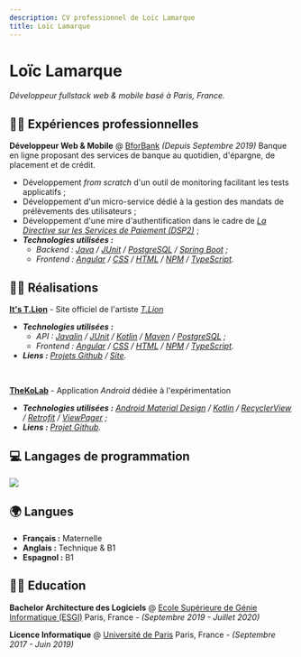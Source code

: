```yaml
---
description: CV professionnel de Loïc Lamarque
title: Loïc Lamarque
---
```


# Loïc Lamarque

_Développeur fullstack web & mobile basé à Paris, France._

<!-- TODO: Ajouter les liens de contact -->

## 👨‍💼 Expériences professionnelles

**Développeur Web & Mobile** @ [BforBank] _(Depuis Septembre 2019)_
Banque en ligne proposant des services de banque au quotidien, d'épargne, de placement et de crédit.

- Développement _from scratch_ d'un outil de monitoring facilitant les tests applicatifs ;
- Développement d'un micro-service dédié à la gestion des mandats de prélèvements des utilisateurs ;
- Développement d'une mire d'authentification dans le cadre de _[La Directive sur les Services de Paiement (DSP2)][dsp2]_ ;
- _**Technologies utilisées :**_
  - _Backend : [Java] / [JUnit][junit] / [PostgreSQL] / [Spring Boot][spring-boot] ;_
  - _Frontend : [Angular] / [CSS] / [HTML] / [NPM] / [TypeScript]._

## 👨‍💻 Réalisations

**[It's T.Lion][itstlion]** - Site officiel de l'artiste _[T.Lion][tlion]_

- _**Technologies utilisées :**_
  - _API : [Javalin] / [JUnit] / [Kotlin] / [Maven] / [PostgreSQL] ;_
  - _Frontend : [Angular] / [CSS] / [HTML] / [NPM] / [TypeScript]._
- _**Liens :** [Projets Github][itstlion-github] / [Site][itstlion]._

<br/>

**[TheKoLab]** - Application _Android_ dédiée à l'expérimentation

- _**Technologies utilisées :** [Android Material Design][android-material-design] / [Kotlin] / [RecyclerView] / [Retrofit] / [ViewPager] ;_
- _**Liens :** [Projet Github][thekolab]._

## 💻 Langages de programmation

<img src="https://github-readme-stats.vercel.app/api/top-langs/?username=LVMVRQUXL&langs_count=8&layout=compact&hide_title=true" />

## 🌍 Langues

- **Français :** Maternelle
- **Anglais :** Technique & B1
- **Espagnol :** B1

## 👨‍🎓 Education

**Bachelor Architecture des Logiciels** @ [Ecole Supérieure de Génie Informatique (ESGI)][esgi]
Paris, France - _(Septembre 2019 - Juillet 2020)_

**Licence Informatique** @ [Université de Paris][université-de-paris]
Paris, France - _(Septembre 2017 - Juin 2019)_

<!-- SHARED LINKS -->

[android-material-design]: https://material.io/develop/android
[angular]: https://angular.io
[bforbank]: https://www.bforbank.com
[css]: https://fr.wikipedia.org/wiki/Feuilles_de_style_en_cascade
[dsp2]: https://fr.wikipedia.org/wiki/Directive_sur_les_services_de_paiement
[esgi]: https://www.esgi.fr
[html]: https://fr.wikipedia.org/wiki/Hypertext_Markup_Language
[itstlion]: https://www.itstlion.com
[itstlion-github]: https://github.com/itstlion
[java]: https://www.java.com
[javalin]: https://javalin.io
[junit]: https://junit.org/junit5
[kotlin]: https://kotlinlang.org
[maven]: https://maven.apache.org
[npm]: https://www.npmjs.com
[postgresql]: https://www.postgresql.org
[recyclerview]: https://developer.android.com/guide/topics/ui/layout/recyclerview
[retrofit]: https://square.github.io/retrofit
[spring-boot]: https://spring.io/projects/spring-boot
[thekolab]: https://github.com/TheXtremeLabs/TheKoLab
[tlion]: https://www.instagram.com/itst.lion
[typescript]: https://www.typescriptlang.org
[université-de-paris]: https://u-paris.fr
[viewpager]: https://developer.android.com/training/animation/screen-slide-2
